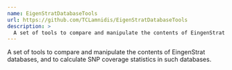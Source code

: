 ```yaml
---
name: EigenStratDatabaseTools
url: https://github.com/TCLamnidis/EigenStratDatabaseTools
description: >
  A set of tools to compare and manipulate the contents of EingenStrat databases, and to calculate SNP coverage statistics in such databases.
---
```


A set of tools to compare and manipulate the contents of EingenStrat databases, and to calculate SNP coverage statistics in such databases.
